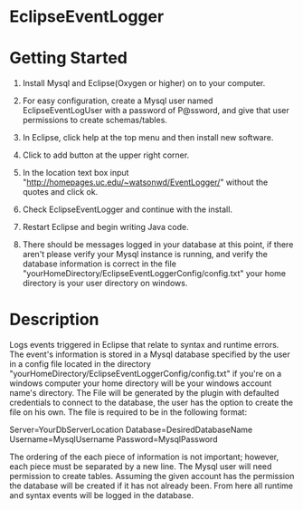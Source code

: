 # EclipseEventLogger

# Getting Started
1. Install Mysql and Eclipse(Oxygen or higher) on to your computer.

2. For easy configuration, create a Mysql user named EclipseEventLogUser with a password of P@ssword, and give that user permissions to create schemas/tables.

3. In Eclipse, click help at the top menu and then install new software.

4. Click to add button at the upper right corner.

5. In the location text box input "http://homepages.uc.edu/~watsonwd/EventLogger/" without the quotes and click ok.

6. Check EclipseEventLogger and continue with the install.

7. Restart Eclipse and begin writing Java code.

8. There should be messages logged in your database at this point, if there aren't please verify your Mysql instance is running, and verify the database information is correct in the file "yourHomeDirectory/EclipseEventLoggerConfig/config.txt" your home directory is your user directory on windows.


# Description
Logs events triggered in Eclipse that relate to syntax and runtime
errors. The event's information is stored in a Mysql database
specified by the user in a config file located in the directory
"yourHomeDirectory/EclipseEventLoggerConfig/config.txt" if you're
on a windows computer your home directory will be your windows
account name's directory. The File will be generated by the plugin
with defaulted credentials to connect to the database, the user
has the option to create the file on his own. The file is required
to be in the following format:

Server=YourDbServerLocation
Database=DesiredDatabaseName
Username=MysqlUsername
Password=MysqlPassword

The ordering of the each piece of information is not important; however, each
piece must be separated by a new line. The Mysql user will need permission to create tables.
Assuming the given account has the permission the database will
be created if it has not already been. From here all runtime
and syntax events will be logged in the database.

